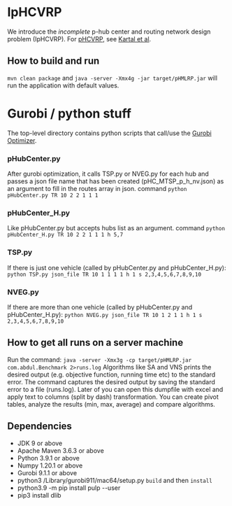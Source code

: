 # IpHCVRP

We introduce the *incomplete* p-hub center and routing network design problem (IpHCVRP).
For [pHCVRP](https://link.springer.com/article/10.1007/s00291-018-0526-2), see [Kartal et al](https://link.springer.com/article/10.1007/s00291-018-0526-2).

## How to build and run
`mvn clean package` and `java -server -Xmx4g -jar target/pHMLRP.jar` will run the application with default values.




# Gurobi / python stuff
The top-level directory contains python scripts that call/use the [Gurobi Optimizer](https://www.gurobi.com).

### pHubCenter.py
After gurobi optimization, it calls TSP.py or NVEG.py for each hub and passes a json file name that has been created (pHC_MTSP_p_h_nv.json) as an argument
to fill in the routes array in json.
command `python pHubCenter.py TR 10 2 2 1 1 1`

### pHubCenter_H.py
Like pHubCenter.py but accepts hubs list as an argument.
command `python pHubCenter_H.py TR 10 2 2 1 1 1 h 5,7`

### TSP.py
If there is just one vehicle (called by pHubCenter.py and pHubCenter_H.py):
`python TSP.py json_file TR 10 1 1 1 1 h 1 s 2,3,4,5,6,7,8,9,10`

### NVEG.py
If there are more than one vehicle (called by pHubCenter.py and pHubCenter_H.py):
`python NVEG.py json_file TR 10 1 2 1 1 h 1 s 2,3,4,5,6,7,8,9,10`


## How to get all runs on a server machine
Run the command: `java -server -Xmx3g -cp target/pHMLRP.jar com.abdul.Benchmark 2>runs.log` 
Algorithms like SA and VNS prints the desired output (e.g. objective function, running time etc) to the standard error.
The command captures the desired output by saving the standard error to a file (runs.log).
Later of you can open this dumpfile with excel and apply text to columns (split by dash) transformation.
You can create pivot tables, analyze the results (min, max, average) and compare algorithms.


## Dependencies

* JDK 9 or above
* Apache Maven 3.6.3 or above
* Python 3.9.1 or above
* Numpy 1.20.1 or above
* Gurobi 9.1.1 or above
* python3 /Library/gurobi911/mac64/setup.py `build` and then `install`
* python3.9 -m pip install pulp --user
* pip3 install dlib
